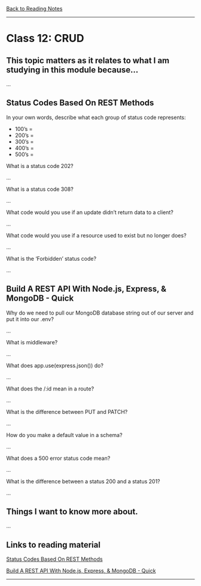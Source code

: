 [Back to Reading Notes](./README.md)

---

# Class 12: CRUD

## This topic matters as it relates to what I am studying in this module because...

...

## Status Codes Based On REST Methods

In your own words, describe what each group of status code represents:

* 100’s =
* 200’s =
* 300’s =
* 400’s =
* 500’s =

What is a status code 202?

...

What is a status code 308?

...

What code would you use if an update didn’t return data to a client?

...

What code would you use if a resource used to exist but no longer does?

...

What is the ‘Forbidden’ status code?

...

## Build A REST API With Node.js, Express, & MongoDB - Quick

Why do we need to pull our MongoDB database string out of our server and put it into our .env?

...

What is middleware?

...

What does app.use(express.json()) do?

...

What does the /:id mean in a route?

...

What is the difference between PUT and PATCH?

...

How do you make a default value in a schema?

...

What does a 500 error status code mean?

...

What is the difference between a status 200 and a status 201?

...

## Things I want to know more about.

...

## Links to reading material

[Status Codes Based On REST Methods](https://www.moesif.com/blog/technical/api-design/Which-HTTP-Status-Code-To-Use-For-Every-CRUD-App/)

[Build A REST API With Node.js, Express, & MongoDB - Quick](https://www.youtube.com/channel/UCFbNIlppjAuEX4znoulh0Cw)

---
